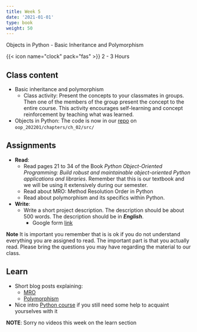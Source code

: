 ```yaml
---
title: Week 5
date: '2021-01-01'
type: book
weight: 50
---
```


Objects in Python - Basic Inheritance and Polymorphism

<!--more-->

{{< icon name="clock" pack="fas" >}} 2 - 3 Hours

## Class content

- Basic inheritance and polymorphism
    - Class activity: Present the concepts to your classmates in groups. Then one of the members of the group present the concept to the entire course. This activity encourages self-learning and concept reinforcement by teaching what was learned. 
- Objects in Python: The code is now in our [repo](https://github.com/jdposada/oop_202201/) on `oop_202201/chapters/ch_02/src/` 

## Assignments

- **Read**:
    - Read pages 21 to 34 of the Book *Python Object-Oriented Programming: Build robust and maintainable object-oriented Python applications and libraries*. Remember that this is our textbook and we will be using it extensively during our semester.
    - Read about MRO: Method Resolution Order in Python
    - Read about polymorphism and its specifics within Python. 
- **Write**:
    - Write a short project description. The description should be about 500 words. The description should be in ***English***. 
        - Google form [link](https://docs.google.com/forms/d/e/1FAIpQLSfypQ-5TnQ0VEVAnXY6vrJ-fmsOjsQnIRUImDzA69MwonEAZw/viewform?usp=sf_link)

**Note**
It is important you remember that is is ok if you do not understand everything you are assigned to read. The important part is that you actually read. Please bring the questions you may have regarding the material to our class.

## Learn

- Short blog posts explaining:
    - [MRO](https://www.geeksforgeeks.org/method-resolution-order-in-python-inheritance/)
    - [Polymorphism](https://www.geeksforgeeks.org/polymorphism-in-python/) 
- Nice intro [Python course](https://www.codecademy.com/learn/learn-python-3) if you still need some help to acquaint yourselves with it 

**NOTE**: Sorry no videos this week on the learn section
